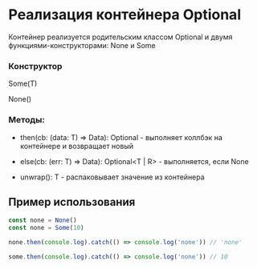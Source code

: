 # Реализация контейнера Optional

Контейнер реализуется родительским классом Optional и двумя функциями-конструкторами: None и Some

### Конструктор

Some<T>(T)

None()

### Методы:

- then<R>(cb: (data: T) => Data<R>): Optional<R> - выполняет коллбэк на контейнере и возвращает новый

- else<R>(cb: (err: T) => Data<R>): Optional<T | R> - выполняется, если None

- unwrap(): T - распаковывает значение из контейнера

## Пример использования

```js
const none = None()
const none = Some(10)

none.then(console.log).catch(() => console.log('none')) // 'none'

some.then(console.log).catch(() => console.log('none')) // 10
```